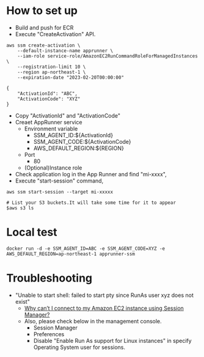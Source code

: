 # How to set up

+ Build and push for ECR
+ Execute "CreateActivation" API.

```
aws ssm create-activation \
    --default-instance-name apprunner \
    --iam-role service-role/AmazonEC2RunCommandRoleForManagedInstances \
    --registration-limit 10 \
    --region ap-northeast-1 \
    --expiration-date "2023-02-20T00:00:00"

{
    "ActivationId": "ABC",
    "ActivationCode": "XYZ"
}

```

+ Copy "ActivationId" and "ActivationCode"
+ Creaet AppRunner service
    + Environment variable
        + SSM_AGENT_ID:${ActivationId}
        + SSM_AGENT_CODE:${ActivationCode}
        + AWS_DEFAULT_REGION:${REGION}
    + Port
        + 80
    + (Optional)Instance role
+ Check application log in the App Runner and find "mi-xxxx",
+ Execute "start-session" command,

```
aws ssm start-session --target mi-xxxxx

# List your S3 buckets.It will take some time for it to appear
$aws s3 ls
```

# Local test

```
docker run -d -e SSM_AGENT_ID=ABC -e SSM_AGENT_CODE=XYZ -e AWS_DEFAULT_REGION=ap-northeast-1 apprunner-ssm
```

# Troubleshooting

+ "Unable to start shell: failed to start pty since RunAs user xyz does not exist"
    + [Why can’t I connect to my Amazon EC2 instance using Session Manager?](https://aws.amazon.com/premiumsupport/knowledge-center/ssm-session-manager-connect-fail)
    + Also, please check below in the management console.
        + Session Manager
        + Preferences
        + Disable "Enable Run As support for Linux instances" in specify Operating System user for sessions.


